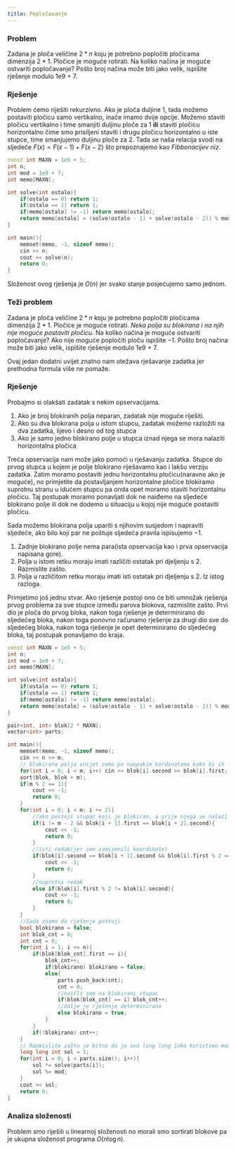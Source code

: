 ```yaml
---
title: Popločavanje
---
```


### Problem

Zadana je ploča veličine $2 * n$ koju je potrebno popločiti pločicama dimenzija $2 * 1$. Pločice je moguće rotirati. Na koliko načina je moguće ostvariti popločavanje? Pošto broj načina može biti jako velik, ispišite rješenje modulo 1e9 + 7.

### Rješenje

Problem ćemo riješiti rekurzivno. Ako je ploča duljine $1$, tada možemo postaviti pločicu samo vertikalno, inače imamo dvije opcije. Možemo staviti pločicu vertikalno i time smanjiti duljinu ploče za $1$ **ili** staviti pločicu horizontalno čime smo prisiljeni staviti i drugu pločicu horizontalno u iste stupce, time smanjujemo duljinu ploče za $2$. Tada se naša relacija svodi na sljedeće $F(x) = F(x - 1) + F(x - 2)$ što prepoznajemo kao *Fibbonacijev niz*.

```cpp
const int MAXN = 1e5 + 5;
int n;
int mod = 1e9 + 7;
int memo[MAXN];

int solve(int ostalo){
    if(ostalo == 0) return 1;
    if(ostalo == 1) return 1;
    if(memo[ostalo] != -1) return memo[ostalo];
    return memo[ostalo] = (solve(ostalo - 1) + solve(ostalo - 2)) % mod;
}

int main(){
    memset(memo, -1, sizeof memo);
    cin >> n;
    cout << solve(n);
    return 0;
}
```
Složenost ovog rješenja je $O(n)$ jer svako stanje posjećujemo samo jednom.

### Teži problem

Zadana je ploča veličine $2 * n$ koju je potrebno popločiti pločicama dimenzija $2 * 1$. Pločice je moguće rotirati. *Neka polja su blokirana i na njih nije moguće postaviti pločicu.* Na koliko načina je moguće ostvariti popločavanje? Ako nije moguće popločiti ploču ispišite $-1$. Pošto broj načina može biti jako velik, ispišite rješenje modulo 1e9 + 7.

Ovaj jedan dodatni uvijet znatno nam otežava rješavanje zadatka jer prethodna formula više ne pomaže.

### Rješenje

Probajmo si olakšati zadatak s nekim opservacijama.

1. Ako je broj blokiranih polja neparan, zadatak nije moguće riješiti.
2. Ako su dva blokirana polja u istom stupcu, zadatak možemo razložiti na dva zadatka, lijevo i desno od tog stupca
3. Ako je samo jedno blokirano polje u stupca iznad njega se mora nalaziti horizontalna pločica

Treća opservacija nam može jako pomoći u rješavanju zadatka. Stupce do prvog stupca u kojem je polje blokirano riješavamo kao i lakšu verziju zadatka. Zatim moramo postaviti jednu horizontalnu pločicu(naravno ako je moguće), no primjetite da postavljanjem horizontalne pločice blokiramo suprotnu stranu u idućem stupcu pa onda opet moramo staviti horizontalnu pločicu. Taj postupak moramo ponavljati dok ne naiđemo na sljedeće blokirano polje ili dok ne dodemo u situaciju u kojoj nije moguće postaviti pločicu.

Sada možemo blokirana polja upariti s njihovim susjedom i napraviti sljedeće, ako bilo koji par ne poštuje sljedeća pravila ispisujemo $-1$.

1. Zadnje blokirano polje nema para(ista opservacija kao i prva opservacija napisana gore).
2. Polja u istom retku moraju imati različiti ostatak pri djeljenju s $2$. Razmislite zašto.
3. Polja u različitom retku moraju imati isti ostatak pri djeljenju s $2$. Iz istog razloga.

Primjetimo još jednu stvar. Ako rješenje postoji ono će biti umnožak rješenja prvog problema za sve stupce između parova blokova, razmislite zašto. Prvi dio je ploča do prvog bloka, nakon toga rješenje je determinirano do sljedećeg bloka, nakon toga ponovno računamo rješenje za drugi dio sve do sljedećeg bloka, nakon toga rješenje je opet determinirano do sljedećeg bloka, taj postupak ponavljamo do kraja.

```cpp
const int MAXN = 1e5 + 5;
int n;
int mod = 1e9 + 7;
int memo[MAXN];

int solve(int ostalo){
    if(ostalo == 0) return 1;
    if(ostalo == 1) return 1;
    if(memo[ostalo] != -1) return memo[ostalo];
    return memo[ostalo] = (solve(ostalo - 1) + solve(ostalo - 2)) % mod;
}

pair<int, int> blok[2 * MAXN];
vector<int> parts;

int main(){
    memset(memo, -1, sizeof memo);
    cin >> n >> m;
    // blokirana polja unijet cemo po naopakim kordinatama kako bi ih lakše sortirali s lijeva na desno
    for(int i = 0; i < m; i++) cin >> blok[i].second >> blok[i].first;
    sort(blok, blok + m);
    if(m % 2 == 1){
        cout << -1;
        return 0;
    }
    for(int i = 0; i < m; i += 2){
        //ako postoji stupac koji je blokiran, a prije njega se nalazi neparan broj blokova tada rješenje ne postoji
        if(i != m - 2 && blok[i + 1].first == blok[i + 2].second){
            cout << -1;
            return 0;
        }
        //isti redak(jer smo zamijenili koordinate)
        if(blok[i].second == blok[i + 1].second && blok[i].first % 2 == blok[i].second % 2){
            cout << -1;
            return 0;
        }
        //suprotni redak
        else if(blok[i].first % 2 != blok[i].second){
            cout << -1;
            return 0;
        }
    }
    //Sada znamo da rješenje postoji
    bool blokirano = false;
    int blok_cnt = 0;
    int cnt = 0;
    for(int i = 1; i <= n){
        if(blok[blok_cnt].first == i){
            blok_cnt++;
            if(blokirano) blokirano = false;
            else{
                parts.push_back(cnt);
                cnt = 0;
                //naišli smo na blokirani stupac
                if(blok[blok_cnt] == i) blok_cnt++;
                //dalje je rješenje determinirano
                else blokirano = true;
            }
        }
        if(!blokirano) cnt++;
    }
    // Razmislite zašto je bitno da je ovo long long iako koristimo mod
    long long int sol = 1;
    for(int i = 0; i < parts.size(); i++){
        sol *= solve(parts[i]);
        sol %= mod;
    }
    cout << sol;
    return 0;
}
```

### Analiza složenosti

Problem smo riješili u linearnoj složenosti no morali smo sortirati blokove pa je ukupna složenost programa $O(n \log n)$.